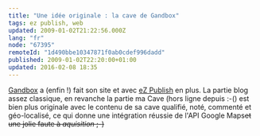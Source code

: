```yaml
---
title: "Une idée originale : la cave de Gandbox"
tags: ez publish, web
updated: 2009-01-02T21:22:56.000Z
lang: "fr"
node: "67395"
remoteId: "1d490bbe10347871f0ab0cdef996dadd"
published: 2009-01-02T22:20:00+01:00
updated: 2016-02-08 18:35
---
```


[Gandbox](http://www.gandbox.fr/) a (enfin&nbsp;!) fait son site et avec [eZ
Publish](/tag/ez-publish) en plus. La partie blog assez classique, en revanche
la partie ma Cave (hors ligne depuis :-() est bien plus originale avec le
contenu de sa cave qualifié, noté, commenté et géo-localisé, ce qui donne une
intégration réussie de l'API Google Maps<strike>et une jolie faute à
*aquisition* ;-)</strike>
